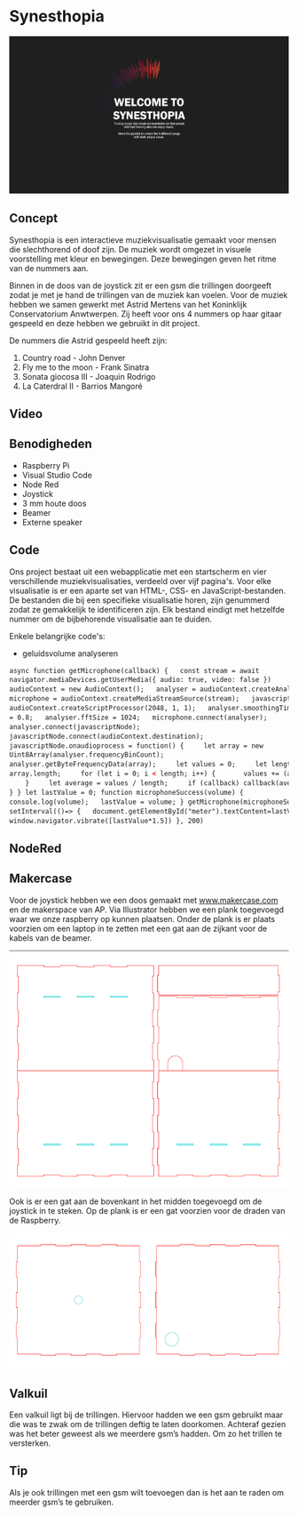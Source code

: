 # Synesthopia

![Synesthopia](/Docs/Synesthopia.png)

## Concept

Synesthopia is een interactieve muziekvisualisatie gemaakt voor mensen die slechthorend of doof zijn. De muziek wordt omgezet in visuele voorstelling met kleur en bewegingen. Deze bewegingen geven het ritme van de nummers aan.

Binnen in de doos van de joystick zit er een gsm die trillingen doorgeeft zodat je met je hand de trillingen van de muziek kan voelen.
Voor de muziek hebben we samen gewerkt met Astrid Mertens van het Koninklijk Conservatorium Anwtwerpen. Zij heeft voor ons 4 nummers op haar gitaar gespeeld en deze hebben we gebruikt in dit project.

De nummers die Astrid gespeeld heeft zijn:

1. Country road - John Denver
2. Fly me to the moon - Frank Sinatra
3. Sonata giocosa III - Joaquin Rodrigo
4. La Caterdral II - Barrios Mangoré

## Video

## Benodigheden

- Raspberry Pi
- Visual Studio Code
- Node Red
- Joystick
- 3 mm houte doos
- Beamer
- Externe speaker

## Code

Ons project bestaat uit een webapplicatie met een startscherm en vier verschillende muziekvisualisaties, verdeeld over vijf pagina's. Voor elke visualisatie is er een aparte set van HTML-, CSS- en JavaScript-bestanden. De bestanden die bij een specifieke visualisatie horen, zijn genummerd zodat ze gemakkelijk te identificeren zijn. Elk bestand eindigt met hetzelfde nummer om de bijbehorende visualisatie aan te duiden.

Enkele belangrijke code's:

- geluidsvolume analyseren

```html
async function getMicrophone(callback) {   const stream = await
navigator.mediaDevices.getUserMedia({ audio: true, video: false })  
audioContext = new AudioContext();   analyser = audioContext.createAnalyser();  
microphone = audioContext.createMediaStreamSource(stream);   javascriptNode =
audioContext.createScriptProcessor(2048, 1, 1);   analyser.smoothingTimeConstant
= 0.8;   analyser.fftSize = 1024;   microphone.connect(analyser);  
analyser.connect(javascriptNode);  
javascriptNode.connect(audioContext.destination);  
javascriptNode.onaudioprocess = function() {     let array = new
Uint8Array(analyser.frequencyBinCount);    
analyser.getByteFrequencyData(array);     let values = 0;     let length =
array.length;     for (let i = 0; i < length; i++) {       values += (array[i]);
    }     let average = values / length;     if (callback) callback(average);  
} } let lastValue = 0; function microphoneSuccess(volume) {  
console.log(volume);   lastValue = volume; } getMicrophone(microphoneSuccess);
setInterval(()=> {   document.getElementById("meter").textContent=lastValue;  
window.navigator.vibrate([lastValue*1.5]) }, 200)
```

## NodeRed

## Makercase

Voor de joystick hebben we een doos gemaakt met www.makercase.com en de makerspace van AP.
Via Illustrator hebben we een plank toegevoegd waar we onze raspberry op kunnen plaatsen. Onder de plank is er plaats voorzien om een laptop in te zetten met een gat aan de zijkant voor de kabels van de beamer.

![Makercase file 1](/Docs/makercase1.png)

Ook is er een gat aan de bovenkant in het midden toegevoegd om de joystick in te steken.
Op de plank is er een gat voorzien voor de draden van de Raspberry.

![Makercase file 2](/Docs/makercase2.png)

## Valkuil

Een valkuil ligt bij de trillingen. Hiervoor hadden we een gsm gebruikt maar die was te zwak om de trillingen deftig te laten doorkomen. Achteraf gezien was het beter geweest als we meerdere gsm’s hadden. Om zo het trillen te versterken.

## Tip

Als je ook trillingen met een gsm wilt toevoegen dan is het aan te raden om meerder gsm’s te gebruiken.
